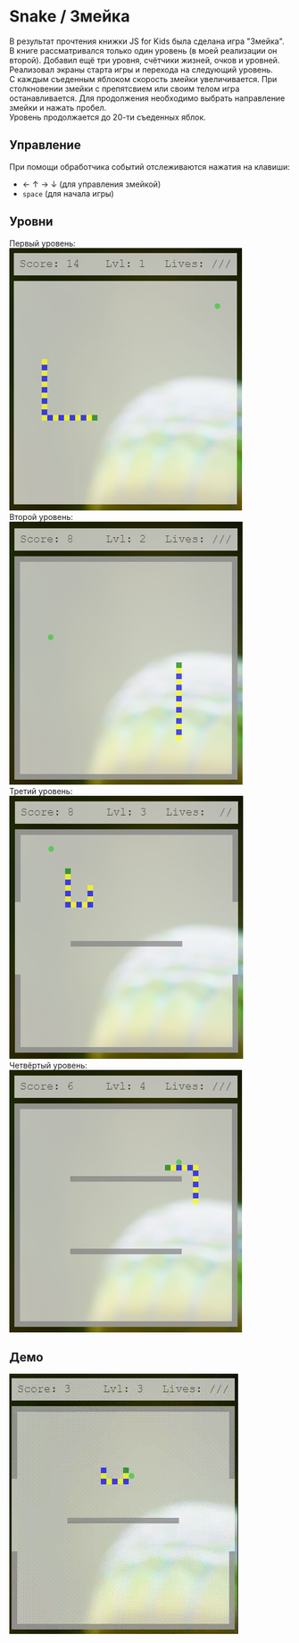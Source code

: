 # Snake / Змейка

В результат прочтения книжки JS for Kids была сделана игра "Змейка".
В книге рассматривался только один уровень (в моей реализации он второй). Добавил ещё три уровня, счётчики жизней, очков и уровней.
Реализовал экраны старта игры и перехода на следующий уровень.<br/>
С каждым съеденным яблоком скорость змейки увеличивается.
При столкновении змейки с препятсвием или своим телом игра останавливается. Для продолжения необходимо выбрать направление змейки и нажать пробел.<br/>
Уровень продолжается до 20-ти съеденных яблок.

## Управление
При помощи обработчика событий отслеживаются нажатия на клавиши:
- &#8592; &#8593; &#8594; &#8595; (для управления змейкой)
- `space` (для начала игры)

## Уровни
Первый уровень:<br/>
![Уровень №1](https://github.com/igorpodgorniy/snake/raw/main/screenshots/lvl_1.JPG)<br/>
Второй уровень:<br/>
![Уровень №2](https://github.com/igorpodgorniy/snake/raw/main/screenshots/lvl_2.JPG)<br/>
Третий уровень:<br/>
![Уровень №3](https://github.com/igorpodgorniy/snake/raw/main/screenshots/lvl_3.JPG)<br/>
Четвёртый уровень:<br/>
![Уровень №4](https://github.com/igorpodgorniy/snake/raw/main/screenshots/lvl_4.JPG)<br/>

## Демо
![Демонстрация процесса игры](https://github.com/igorpodgorniy/snake/raw/main/screenshots/snake.gif)
